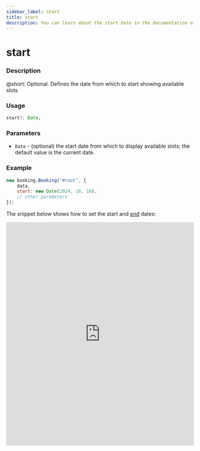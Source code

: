 ```yaml
---
sidebar_label: start
title: start
description: You can learn about the start date in the documentation of the DHTMLX JavaScript Booking library. Browse developer guides and API reference, try out code examples and live demos, and download a free 30-day evaluation version of DHTMLX Booking.
---
```


# start

### Description

@short: Optional. Defines the date from which to start showing available slots

### Usage

~~~jsx {}
start?: Date;
~~~

### Parameters

- `Date` - (optional) the start date from which to display available slots; the default value is the current date.

### Example

~~~jsx {}
new booking.Booking("#root", {
    data,
    start: new Date(2024, 10, 10),
    // other parameters
});
~~~

The snippet below shows how to set the start and [end](/api/config/booking-end) dates:

<iframe src="https://snippet.dhtmlx.com/cc28whe7?mode=result" frameborder="0" class="snippet_iframe" width="100%" height="600"></iframe>
